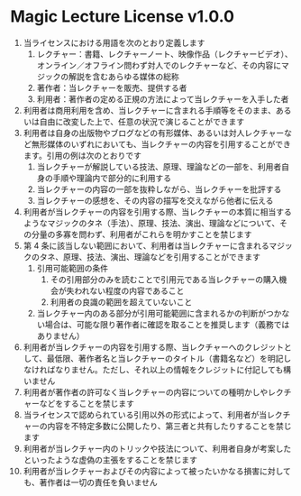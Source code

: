 # Magic Lecture License v1.0.0

1. 当ライセンスにおける用語を次のとおり定義します
   1. レクチャー：書籍、レクチャーノート、映像作品（レクチャービデオ）、オンライン／オフライン問わず対人でのレクチャーなど、その内容にマジックの解説を含むあらゆる媒体の総称
   2. 著作者：当レクチャーを販売、提供する者
   3. 利用者：著作者の定める正規の方法によって当レクチャーを入手した者
2. 利用者は商用利用を含め、当レクチャーに含まれる手順等をそのまま、あるいは自由に改変した上で、任意の状況で演じることができます
3. 利用者は自身の出版物やブログなどの有形媒体、あるいは対人レクチャーなど無形媒体のいずれにおいても、当レクチャーの内容を引用することができます。引用の例は次のとおりです
   1. 当レクチャーが解説している技法、原理、理論などの一部を、利用者自身の手順や理論内で部分的に利用する
   2. 当レクチャーの内容の一部を抜粋しながら、当レクチャーを批評する
   3. 当レクチャーの感想を、その内容の描写を交えながら他者に伝える
4. 利用者が当レクチャーの内容を引用する際、当レクチャーの本質に相当するようなマジックのタネ（手法）、原理、技法、演出、理論などについて、その分量の多寡を問わず、利用者がこれらを明かすことを禁じます
5. 第 4 条に該当しない範囲において、利用者は当レクチャーに含まれるマジックのタネ、原理、技法、演出、理論などを引用することができます
   1. 引用可能範囲の条件
      1. その引用部分のみを読むことで引用元である当レクチャーの購入機会が失われない程度の内容であること
      2. 利用者の良識の範囲を超えていないこと
   1. 当レクチャー内のある部分が引用可能範囲に含まれるかの判断がつかない場合は、可能な限り著作者に確認を取ることを推奨します（義務ではありません）
6. 利用者が当レクチャーの内容を引用する際、当レクチャーへのクレジットとして、最低限、著作者名と当レクチャーのタイトル（書籍名など）を明記しなければなりません。ただし、それ以上の情報をクレジットに付記しても構いません
7. 利用者が著作者の許可なく当レクチャーの内容についての種明かしやレクチャーなどをすることを禁じます
8. 当ライセンスで認められている引用以外の形式によって、利用者が当レクチャーの内容を不特定多数に公開したり、第三者と共有したりすることを禁じます
9. 利用者が当レクチャー内のトリックや技法について、利用者自身が考案したといったような虚偽の主張をすることを禁じます
10. 利用者が当レクチャーおよびその内容によって被ったいかなる損害に対しても、著作者は一切の責任を負いません
